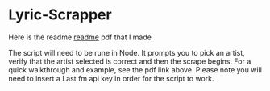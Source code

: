 # Lyric-Scrapper

Here is the readme [readme](https://github.com/Trodrigs1120/Lyric-Scrapper/blob/master/Readme.pdf) pdf that I made 

The script will need to be rune in Node. It prompts you to pick an artist, verify that the artist selected is correct and then the scrape begins.
For a quick walkthrough and example, see the pdf link above.
Please note you will need to insert a Last fm api key in order for the script to work.
